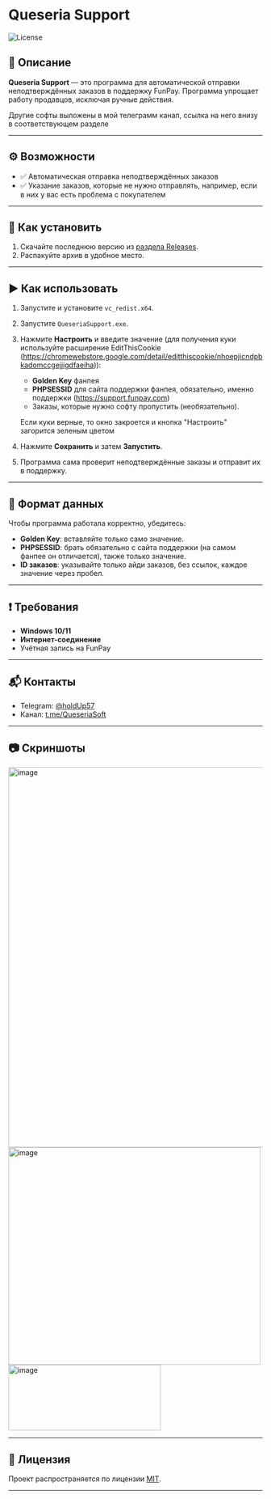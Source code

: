 # Queseria Support

![License](https://img.shields.io/badge/license-MIT-blue.svg)

## 📌 Описание
**Queseria Support** — это программа для автоматической отправки неподтверждённых заказов в поддержку FunPay. Программа упрощает работу продавцов, исключая ручные действия. 

Другие софты выложены в мой телеграмм канал, ссылка на него внизу в соответствующем разделе

---

## ⚙ Возможности
- ✅ Автоматическая отправка неподтверждённых заказов
- ✅ Указание заказов, которые не нужно отправлять, например, если в них у вас есть проблема с покупателем

---

## 🔽 Как установить
1. Скачайте последнюю версию из [раздела Releases](https://github.com/HorekProgrammer/Queseria-Support/releases).
2. Распакуйте архив в удобное место.

---

## ▶ Как использовать
1. Запустите и установите `vc_redist.x64`.
2. Запустите `QueseriaSupport.exe`.
3. Нажмите **Настроить** и введите значение (для получения куки используйте расширение EditThisCookie (https://chromewebstore.google.com/detail/editthiscookie/nhoepjicndpbkadomccgejjigdfaeiha)):
   - **Golden Key** фанпея
   - **PHPSESSID** для сайта поддержки фанпея, обязательно, именно поддержки (https://support.funpay.com)
   - Заказы, которые нужно софту пропустить (необязательно).
   
   Если куки верные, то окно закроется и кнопка "Настроить" загорится зеленым цветом
3. Нажмите **Сохранить** и затем **Запустить**.
4. Программа сама проверит неподтверждённые заказы и отправит их в поддержку.

---

## 📂 Формат данных
Чтобы программа работала корректно, убедитесь:
- **Golden Key**: вставляйте только само значение.
- **PHPSESSID**: брать обязательно с сайта поддержки (на самом фанпее он отличается), также только значение.
- **ID заказов**: указывайте только айди заказов, без ссылок, каждое значение через пробел.

---

## ❗ Требования
- **Windows 10/11**
- **Интернет-соединение**
- Учётная запись на FunPay

---

## 📬 Контакты
- Telegram: [@holdUp57](https://t.me/holdUp57)
- Канал: [t.me/QueseriaSoft](https://t.me/QueseriaSoft)

---

## 📷 Скриншоты
<img width="1281" height="752" alt="image" src="https://github.com/user-attachments/assets/79b46c18-c787-401a-84d8-9e1a24f48c56" />
<img width="500" height="430" alt="image" src="https://github.com/user-attachments/assets/920e3028-4b7c-4be1-8a5f-cf8dddd462a3" />
<img width="302" height="130" alt="image" src="https://github.com/user-attachments/assets/e3d83b83-fe25-4bd2-944c-74e7ed554d20" />

---

## 📜 Лицензия
Проект распространяется по лицензии [MIT](LICENSE).

---
